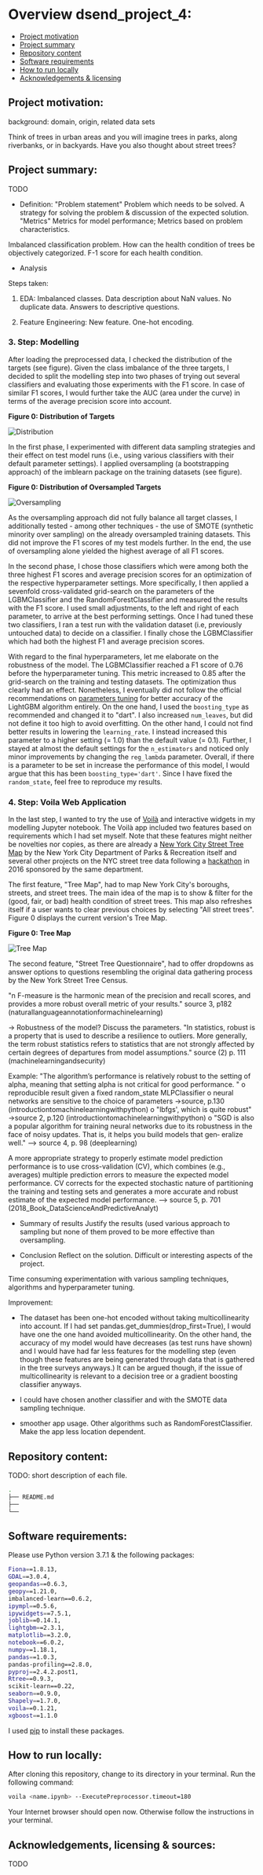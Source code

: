 # Overview dsend_project_4:
- [Project motivation](#Motivation)
- [Project summary](#Summary)
- [Repository content](#Repository_content)
- [Software requirements](#Software_requirements)
- [How to run locally](#How_to_run)
- [Acknowledgements & licensing](#Acknowledgements)

## Project motivation:<a name="Motivation"></a>
background: domain, origin, related data sets

Think of trees in urban areas and you will imagine trees in parks, along riverbanks, or in backyards. Have you also thought about street trees? 

## Project summary:<a name="Summary"></a>
TODO
- Definition: "Problem statement" Problem which needs to be solved. A strategy for solving the problem & discussion of the expected solution. "Metrics" Metrics for model performance; Metrics based on problem characteristics.

Imbalanced classification problem. How can the health condition of trees be objectively categorized. F-1 score for each health condition.

- Analysis

Steps taken:
 1. EDA: Imbalanced classes.
 Data description about NaN values. No duplicate data. Answers to descriptive questions.
 
 2. Feature Engineering:
 New feature. One-hot encoding.

### 3. Step: Modelling

After loading the preprocessed data, I checked the distribution of the targets (see figure). Given the class imbalance of the three targets, I decided to split the modelling step into two phases of trying out several classifiers and evaluating those experiments with the F1 score. In case of similar F1 scores, I would further take the AUC (area under the curve) in terms of the average precision score into account.

**Figure 0: Distribution of Targets**

![Distribution](/images/sampling_none.png)

In the first phase, I experimented with different data sampling strategies and their effect on test model runs (i.e., using various classifiers with their default parameter settings). I applied oversampling (a bootstrapping approach) of the imblearn package on the training datasets (see figure).

**Figure 0: Distribution of Oversampled Targets**

![Oversampling](/images/sampling_oversampled.png)

As the oversampling approach did not fully balance all target classes, I additionally tested - among other techniques - the use of SMOTE (synthetic minority over sampling) on the already oversampled training datasets. This did not improve the F1 scores of my test models further. In the end, the use of oversampling alone yielded the highest average of all F1 scores.

In the second phase, I chose those classifiers which were among both the three highest F1 scores and average precision scores for an optimization of the respective hyperparameter settings. More specifically, I then applied a sevenfold cross-validated grid-search on the parameters of the LGBMClassifier and the RandomForestClassifier and measured the results with the F1 score. I used small adjustments, to the left and right of each parameter, to arrive at the best performing settings. Once I had tuned these two classifiers, I ran a test run with the validation dataset (i.e, previously untouched data) to decide on a classifier. I finally chose the LGBMClassifier which had both the highest F1 and average precision scores.

With regard to the final hyperparameters, let me elaborate on the robustness of the model. The LGBMClassifier reached a F1 score of 0.76 before the hyperparameter tuning. This metric increased to 0.85 after the grid-search on the training and testing datasets. The optimization thus clearly had an effect. Nonetheless, I eventually did not follow the official recommendations on [parameters tuning](https://lightgbm.readthedocs.io/en/latest/Parameters-Tuning.html) for better accuracy of the LightGBM algorithm entirely. On the one hand, I used the `boosting_type` as recommended and changed it to "dart". I also increased `num_leaves`, but did not define it too high to avoid overfitting. On the other hand, I could not find better results in lowering the `learning_rate`. I instead increased this parameter to a higher setting (= 1.0) than the default value (= 0.1). Further, I stayed at almost the default settings for the `n_estimators` and noticed only minor improvements by changing the `reg_lambda` parameter. Overall, if there is a parameter to be set in increase the performance of this model, I would argue that this has been `boosting_type='dart'`. Since I have fixed the `random_state`, feel free to reproduce my results. 

### 4. Step: Voila Web Application

In the last step, I wanted to try the use of [Voilà](https://github.com/voila-dashboards/voila) and interactive widgets in my modelling Jupyter notebook. The Voilà app included two features based on requirements which I had set myself. Note that these features might neither be novelties nor copies, as there are already a [New York City Street Tree Map](https://tree-map.nycgovparks.org/tree-map/) by the New York City Department of Parks & Recreation itself and several other projects on the NYC street tree data following a [hackathon](https://treescountdatajam.devpost.com/) in 2016 sponsored by the same department.

The first feature, "Tree Map", had to map New York City's boroughs, streets, and street trees. The main idea of the map is to show & filter for the (good, fair, or bad) health condition of street trees. This map also refreshes itself if a user wants to clear previous choices by selecting "All street trees". Figure 0 displays the current version's Tree Map.

**Figure 0: Tree Map**

![Tree Map](/images/feature_streettreemap.PNG)

The second feature, "Street Tree Questionnaire", had to offer dropdowns as answer options to questions resembling the original data gathering process by the New York Street Tree Census.



 
  "n F-measure is the harmonic mean of the precision and recall scores, and provides a more robust overall metric of your results." source 3, p182 (naturallanguageannotationformachinelearning)
 
 -> Robustness of the model? Discuss the parameters.
 "In statistics, robust is a property that is used to describe a resilience to outliers. More generally, the term robust statistics refers to statistics that are not strongly affected by certain degrees of departures from model assumptions." source (2) p. 111 (machinelearningandsecurity)
 
 Example: "The algorithm’s performance is relatively robust to the setting of alpha, meaning that setting alpha is not critical for good performance. "
 o reproducible result given a fixed random_state
 MLPClassifier
 o neural networks are sensitive to the choice of parameters ->source, p.130 (introductiontomachinelearningwithpython)
 o "lbfgs', which is quite robust" ->source 2, p.120 (introductiontomachinelearningwithpython)
 o "SGD is also a popular algorithm for training neural networks due to its robustness in the face of noisy updates. That is, it helps you build models that gen‐ eralize well." --> source 4, p. 98 (deeplearning)
 
 A more appropriate strategy to properly estimate model prediction performance is to use cross-validation (CV), which combines (e.g., averages) multiple prediction errors to measure the expected model performance. CV corrects for the expected stochastic nature of partitioning the training and testing sets and generates a more accurate and robust estimate of the expected model performance. --> source 5, p. 701 (2018_Book_DataScienceAndPredictiveAnalyt)
 

- Summary of results
Justify the results (used various approach to sampling but none of them proved to be more effective than oversampling.

- Conclusion
Reflect on the solution. Difficult or interesting aspects of the project.

 Time consuming experimentation with various sampling techniques, algorithms and hyperparameter tuning.

Improvement: 
 - The dataset has been one-hot encoded without taking multicollinearity into account. If I had set pandas.get_dummies(drop_first=True), I would have one the one hand avoided multicollinearity. On the other hand, the accuracy of my model would have decreases (as test runs have shown) and I would have had far less features for the modelling step (even though these features are being generated through data that is gathered in the tree surveys anyways.) It can be argued though, if the issue of multicollinearity is relevant to a decision tree or a gradient boosting classifier anyways.
 
 - I could have chosen another classifier and with the SMOTE data sampling technique.
 
 - smoother app usage. Other algorithms such as RandomForestClassifier. Make the app less location dependent.


## Repository content:<a name="Repository_content"></a>
TODO: short description of each file.

```bash
.
├── README.md
├── 
└── 
```

## Software requirements:<a name="Software_requirements"></a>
Please use Python version 3.7.1 & the following packages:

```bash
Fiona==1.8.13,
GDAL==3.0.4,
geopandas==0.6.3,
geopy==1.21.0,
imbalanced-learn==0.6.2,
ipympl==0.5.6,
ipywidgets==7.5.1,
joblib==0.14.1,
lightgbm==2.3.1,
matplotlib==3.2.0,
notebook==6.0.2,
numpy==1.18.1,
pandas==1.0.3,
pandas-profiling==2.8.0,
pyproj==2.4.2.post1,
Rtree==0.9.3,
scikit-learn==0.22,
seaborn==0.9.0,
Shapely==1.7.0,
voila==0.1.21,
xgboost==1.1.0
```

I used [pip](https://pip.pypa.io/en/stable/) to install these packages.

## How to run locally:<a name="How_to_run"></a>
After cloning this repository, change to its directory in your terminal. Run the following command:

```bash
voila <name.ipynb> --ExecutePreprocessor.timeout=180
```

Your Internet browser should open now. Otherwise follow the instructions in your terminal.

## Acknowledgements, licensing & sources:<a name="Acknowledgements"></a>
TODO
